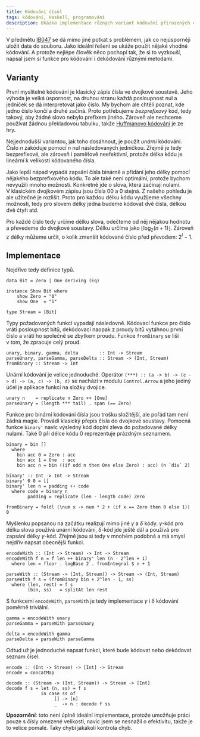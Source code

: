 ```yaml
---
title: Kódování čísel
tags: kódování, Haskell, programování
description: Ukázka implementace různých variant kódování přirozených čísel
---
```


V předmětu [IB047][ib047] se dá mimo jiné potkat s problémem, jak co
nejúsporněji uložit data do souboru. Jako ideální řešení se ukáže použít nějaké
vhodné kódování. A protože nejlépe člověk něco pochopí tak, že si to vyzkouší,
napsal jsem si funkce pro kódování i dekódování různými metodami.

## Varianty

První myslitelné kódování je klasický zápis čísla ve dvojkové soustavě. Jeho
výhoda je velká úspornost, na druhou stranu každá posloupnost nul a jedniček se
dá interpretovat jako číslo. My bychom ale chtěli poznat, kde jedno číslo
končí a druhé začíná. Proto potřebujeme *bezprefixový* kód, tedy takový, aby
žádné slovo nebylo prefixem jiného. Zároveň ale nechceme používat žádnou
překladovou tabulku, takže [Huffmanovo kódování][huffman] je ze hry.

Nejjednodušší variantou, jak toho dosáhnout, je použít *unární* kódování. Číslo
$n$ zakóduje pomocí $n$ nul následovaných jedničkou. Zřejmě je tedy
bezprefixové, ale zároveň i paměťově neefektivní, protože délka kódu je
lineární k velikosti kódovaného čísla.

Jako lepší nápad vypadá zapsání čísla binárně a přidání jeho délky pomocí
nějakého bezprefixového kódu. To ale také není optimální, protože bychom
nevyužili mnoho možností. Konkrétně jde o slova, která začínají nulami.
V klasickém dvojkovém zápisu jsou čísla 00 a 0 stejná. Z našeho pohledu je ale
užitečné je rozlišit. Proto pro každou délku kódu využijeme všechny možnosti,
tedy pro slovem délky jedna budeme kódovat dvě čísla, délkou dvě čtyři atd.

Pro každé číslo tedy určíme délku slova, odečteme od něj nějakou hodnotu a
převedeme do dvojkové soustavy. Délku určíme jako
$\lfloor\log_2_{}(n+1)\rfloor$. Zároveň z délky můžeme určit, o kolik zmenšit
kódované číslo před převodem: $2^l-1$.


## Implementace

Nejdříve tedy definice typů.

~~~~~~~~~~~~~~~~~~~~~~~~~~~~~~~~~~~~~~~~~~~~~~~~~~~~~~~~~~~~~~~~~~~ {.haskell}
data Bit = Zero | One deriving (Eq)

instance Show Bit where
    show Zero = "0"
    show One  = "1"

type Stream = [Bit]
~~~~~~~~~~~~~~~~~~~~~~~~~~~~~~~~~~~~~~~~~~~~~~~~~~~~~~~~~~~~~~~~~~~~~~~~~~~~~~

Typy požadovaných funkcí vypadají následovně. Kódovací funkce pro číslo vrátí
posloupnost bitů, dekódovací naopak z proudy bitů vytáhnou první číslo a vrátí
ho společně se zbytkem proudu. Funkce `fromBinary` se liší v tom, že zpracuje
celý proud.

~~~~~~~~~~~~~~~~~~~~~~~~~~~~~~~~~~~~~~~~~~~~~~~~~~~~~~~~~~~~~~~~~~~ {.haskell}
unary, binary, gamma, delta        :: Int -> Stream
parseUnary, parseGamma, parseDelta :: Stream -> (Int, Stream)
fromBinary :: Stream -> Int
~~~~~~~~~~~~~~~~~~~~~~~~~~~~~~~~~~~~~~~~~~~~~~~~~~~~~~~~~~~~~~~~~~~~~~~~~~~~~~

Unární kódování je velice jednoduché. Operátor `(***) :: (a -> b) -> (c -> d)
-> (a, c) -> (b, d)` se nachází v modulu `Control.Arrow` a jeho jediný účel je
aplikace funkcí na složky dvojice.

~~~~~~~~~~~~~~~~~~~~~~~~~~~~~~~~~~~~~~~~~~~~~~~~~~~~~~~~~~~~~~~~~~~ {.haskell}
unary n    = replicate n Zero ++ [One]
parseUnary = (length *** tail) . span (== Zero)
~~~~~~~~~~~~~~~~~~~~~~~~~~~~~~~~~~~~~~~~~~~~~~~~~~~~~~~~~~~~~~~~~~~~~~~~~~~~~~

Funkce pro binární kódování čísla jsou trošku složitější, ale pořád tam není
žádná magie. Provádí klasický přepis čísla do dvojkové soustavy. Pomocná funkce
`binary'` navíc výsledný kód doplní zleva do požadované délky nulami. Také 0
při délce kódu 0 reprezentuje prázdným seznamem.

~~~~~~~~~~~~~~~~~~~~~~~~~~~~~~~~~~~~~~~~~~~~~~~~~~~~~~~~~~~~~~~~~~~ {.haskell}
binary = bin []
  where
    bin acc 0 = Zero : acc
    bin acc 1 = One  : acc
    bin acc n = bin ((if odd n then One else Zero) : acc) (n `div` 2)

binary' :: Int -> Int -> Stream
binary' 0 0 = []
binary' len n = padding ++ code
  where code = binary n
        padding = replicate (len - length code) Zero

fromBinary = foldl (\num x -> num * 2 + (if x == Zero then 0 else 1)) 0
~~~~~~~~~~~~~~~~~~~~~~~~~~~~~~~~~~~~~~~~~~~~~~~~~~~~~~~~~~~~~~~~~~~~~~~~~~~~~~

Myšlenku popsanou na začátku realizují mimo jiné $\gamma$ a $\delta$ kódy.
$\gamma$-kód pro délku slova používá unární kódování, $\delta$-kód jde ještě
dál a používá pro zapsání délky $\gamma$-kód. Zřejmě jsou si tedy v mnohém
podobná a má smysl nejdřív napsat obecnější funkci.

~~~~~~~~~~~~~~~~~~~~~~~~~~~~~~~~~~~~~~~~~~~~~~~~~~~~~~~~~~~~~~~~~~~ {.haskell}
encodeWith :: (Int -> Stream) -> Int -> Stream
encodeWith f n = f len ++ binary' len (n - 2^len + 1)
  where len = floor . logBase 2 . fromIntegral $ n + 1

parseWith :: (Stream -> (Int, Stream)) -> Stream -> (Int, Stream)
parseWith f s = (fromBinary bin + 2^len - 1, ss)
  where (len, rest) = f s
        (bin, ss)   = splitAt len rest
~~~~~~~~~~~~~~~~~~~~~~~~~~~~~~~~~~~~~~~~~~~~~~~~~~~~~~~~~~~~~~~~~~~~~~~~~~~~~~

S funkcemi `encodeWith`, `parseWith` je tedy implementace $\gamma$ i $\delta$
kódování poměrně triviální.

~~~~~~~~~~~~~~~~~~~~~~~~~~~~~~~~~~~~~~~~~~~~~~~~~~~~~~~~~~~~~~~~~~~ {.haskell}
gamma = encodeWith unary
parseGamma = parseWith parseUnary

delta = encodeWith gamma
parseDelta = parseWith parseGamma
~~~~~~~~~~~~~~~~~~~~~~~~~~~~~~~~~~~~~~~~~~~~~~~~~~~~~~~~~~~~~~~~~~~~~~~~~~~~~~

Odtud už je jednoduché napsat funkci, které bude kódovat nebo dekódovat seznam
čísel.

~~~~~~~~~~~~~~~~~~~~~~~~~~~~~~~~~~~~~~~~~~~~~~~~~~~~~~~~~~~~~~~~~~~ {.haskell}
encode :: (Int -> Stream) -> [Int] -> Stream
encode = concatMap

decode :: (Stream -> (Int, Stream)) -> Stream -> [Int]
decode f s = let (n, ss) = f s
             in case ss of
                  [] -> [n]
                  _  -> n : decode f ss
~~~~~~~~~~~~~~~~~~~~~~~~~~~~~~~~~~~~~~~~~~~~~~~~~~~~~~~~~~~~~~~~~~~~~~~~~~~~~~

**Upozornění**: toto není úplně ideální implementace, protože umožňuje práci
pouze s čísly omezené velikosti, navíc jsem se nesnažil o efektivitu, takže je
to velice pomalé. Taky chybí jakákoli kontrola chyb.


[ib047]: http://is.muni.cz/predmety/predmet.pl?id=585364
[huffman]: http://cs.wikipedia.org/wiki/Huffmanovo_kódování
